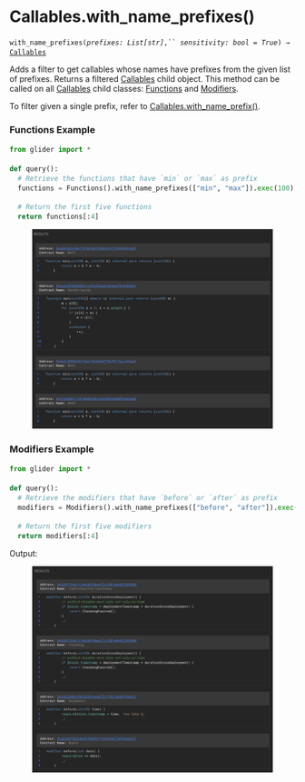 # Callables.with\_name\_prefixes()

`with_name_prefixes(`_`prefixes: List[str]`_`,`` `_`sensitivity: bool = True`_`) →` [`Callables`](./)

Adds a filter to get callables whose names have prefixes from the given list of prefixes. Returns a filtered [Callables](./) child object. This method can be called on all [Callables](./) child classes: [Functions](functions/) and [Modifiers](modifiers/).

To filter given a single prefix, refer to [Callables.with\_name\_prefix()](callables.with_name_prefix.md).

### Functions Example

```python
from glider import *

def query():
  # Retrieve the functions that have `min` or `max` as prefix
  functions = Functions().with_name_prefixes(["min", "max"]).exec(100)

  # Return the first five functions
  return functions[:4]
```

<figure><img src="../../.gitbook/assets/image (4) (1) (1).png" alt=""><figcaption></figcaption></figure>

### Modifiers Example

```python
from glider import *

def query():
  # Retrieve the modifiers that have `before` or `after` as prefix
  modifiers = Modifiers().with_name_prefixes(["before", "after"]).exec(100)

  # Return the first five modifiers
  return modifiers[:4]
```

Output:

<figure><img src="../../.gitbook/assets/image (1) (1) (1) (1).png" alt=""><figcaption></figcaption></figure>
